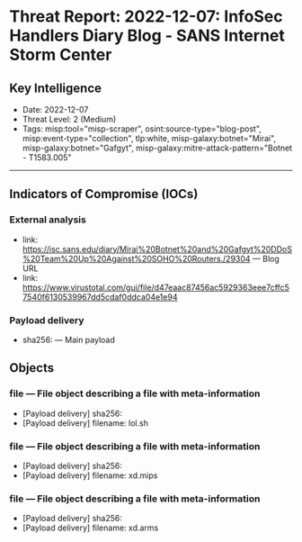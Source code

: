 # Threat Report: 2022-12-07: InfoSec Handlers Diary Blog - SANS Internet Storm Center


## Key Intelligence
* Date: 2022-12-07
* Threat Level: 2 (Medium)
* Tags: misp:tool="misp-scraper", osint:source-type="blog-post", misp:event-type="collection", tlp:white, misp-galaxy:botnet="Mirai", misp-galaxy:botnet="Gafgyt", misp-galaxy:mitre-attack-pattern="Botnet - T1583.005"

---

## Indicators of Compromise (IOCs)
### External analysis
* link: https://isc.sans.edu/diary/Mirai%20Botnet%20and%20Gafgyt%20DDoS%20Team%20Up%20Against%20SOHO%20Routers./29304 — Blog URL
* link: https://www.virustotal.com/gui/file/d47eaac87456ac5929363eee7cffc57540f6130539967dd5cdaf0ddca04e1e94

### Payload delivery
* sha256: <sha256> — Main payload

## Objects
### file — File object describing a file with meta-information
* [Payload delivery] sha256: <sha256>
* [Payload delivery] filename: lol.sh

### file — File object describing a file with meta-information
* [Payload delivery] sha256: <sha256>
* [Payload delivery] filename: xd.mips

### file — File object describing a file with meta-information
* [Payload delivery] sha256: <sha256>
* [Payload delivery] filename: xd.arms
